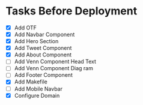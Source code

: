 # Tasks Before Deployment 

- [x] Add OTF
- [x] Add Navbar Component
- [x] Add Hero Section
- [x] Add Tweet Component
- [x] Add About Component
- [ ] Add Venn Component Head Text
- [ ] Add Venn Component Diag ram
- [ ] Add Footer Component
- [x] Add Makefile 
- [ ] Add Mobile Navbar
- [x] Configure Domain